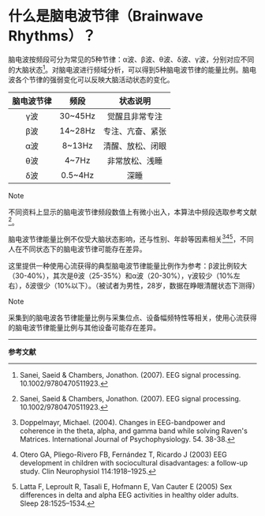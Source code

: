 # 什么是脑电波节律（Brainwave Rhythms）？
脑电波按频段可分为常见的5种节律：α波、β波、θ波、δ波、γ波，分别对应不同的大脑状态[^1]。对脑电波进行频域分析，可以得到5种脑电波节律的能量比例。脑电波各个节律的强弱变化可以反映大脑活动状态的变化。

| 脑电波节律 | 频段 | 状态说明 |
| :---: | :---: | :---: |
| γ波 | 30~45Hz | 觉醒且非常专注 |
| β波 | 14~28Hz | 专注、亢奋、紧张 |
| α波 | 8~13Hz | 清醒、放松、闭眼 |
| θ波 | 4~7Hz | 非常放松、浅睡 |
| δ波 | 0.5~4Hz | 深睡 |

>[!NOTE]
>不同资料上显示的脑电波节律频段数值上有微小出入，本算法中频段选取参考文献[^1]。

脑电波节律能量比例不仅受大脑状态影响，还与性别、年龄等因素相关[^2][^3][^4]，不同人在不同状态下的脑电波节律可能存在差异。

这里提供一种使用心流获得的典型脑电波节律能量比例作为参考：β波比例较大（30-40%），其次是θ波（25-35%）和α波（20-30%），γ波较少（10%左右），δ波很少（10%以下）。（被试者为男性，28岁，数据在睁眼清醒状态下测得）

>[!NOTE]
>采集到的脑电波各节律能量比例与采集位点、设备幅频特性等相关，使用心流获得的脑电波节律能量比例与其他设备可能存在差异。

---

**参考文献**

[^1]: Sanei, Saeid & Chambers, Jonathon. (2007). EEG signal processing. 10.1002/9780470511923. 
[^2]: Doppelmayr, Michael. (2004). Changes in EEG-bandpower and coherence in the theta, alpha, and gamma band while solving Raven's Matrices. International Journal of Psychophysiology. 54. 38-38. 
[^3]: Otero GA, Pliego-Rivero FB, Fernández T, Ricardo J (2003) EEG development in children with sociocultural disadvantages: a follow-up study. Clin Neurophysiol 114:1918–1925.
[^4]: Latta F, Leproult R, Tasali E, Hofmann E, Van Cauter E (2005) Sex differences in delta and alpha EEG activities in healthy older adults. Sleep 28:1525–1534.